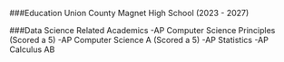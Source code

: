 ###Education
Union County Magnet High School (2023 - 2027)

###Data Science Related Academics
-AP Computer Science Principles (Scored a 5)
-AP Computer Science A (Scored a 5)
-AP Statistics
-AP Calculus AB



